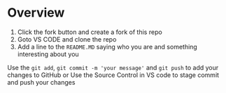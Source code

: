 # Overview

1. Click the fork button and create a fork of this repo
2. Goto VS CODE and clone the repo
3. Add a line to the `README.MD` saying who you are and something interesting about you


Use the `git add`, `git commit -m 'your message'` and `git push` to add your changes to GitHub
or
Use the Source Control in VS code to stage commit and push your changes
